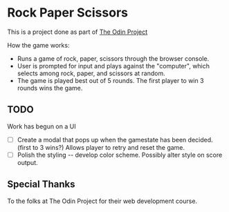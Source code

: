 # Rock Paper Scissors #

This is a project done as part of [The Odin Project](https://www.theodinproject.com/)

How the game works:
- Runs a game of rock, paper, scissors through the browser console.
- User is prompted for input and plays against the "computer", which selects among rock, paper, and scissors at random.
- The game is played best out of 5 rounds. The first player to win 3 rounds wins the game.

## TODO

Work has begun on a UI

* [ ] Create a modal that pops up when the gamestate has been decided. (first to 3 wins?) Allows player to retry and reset the game.
* [ ] Polish the styling -- develop color scheme. Possibly alter style on score output.

## Special Thanks

To the folks at The Odin Project for their web development course.


